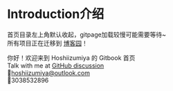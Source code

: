 ﻿# Introduction介绍

首页目录左上角默认收起，gitpage加载较慢可能需要等待~  
所有项目正在迁移到 [博客园](https://www.cnblogs.com/hoshiizumiya/)！

你好！欢迎来到 Hoshiizumiya 的 Gitbook 首页  
Talk with me at [GitHub discussion](https://github.com/hoshiizumiya/gitbookpages/discussions)  
📮hoshiizumiya@outlook.com  
🐧3038532896
